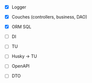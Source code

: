 - [x] Logger
- [x] Couches (controllers, business, DAO)
- [x] ORM SQL

- [ ] DI

- [ ] TU
- [ ] Husky -> TU

- [ ] OpenAPI

- [ ] DTO
